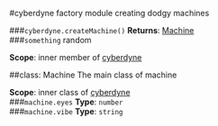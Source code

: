 <a name="module_cyberdyne"></a>
#cyberdyne
factory module creating dodgy machines

  
<a name="module_cyberdyne.createMachine"></a>
###`cyberdyne.createMachine()`
**Returns**: [Machine](#module_cyberdyne.Machine)  
<a name="module_cyberdyne.something"></a>
###`something`
random

**Scope**: inner member of [cyberdyne](#module_cyberdyne)  
  
<a name="module_cyberdyne.Machine"></a>

##class: Machine
The main class of machine

**Scope**: inner class of [cyberdyne](#module_cyberdyne)  
<a name="module_cyberdyne.Machine#eyes"></a>
###`machine.eyes`
**Type**: `number`  
<a name="module_cyberdyne.Machine#vibe"></a>
###`machine.vibe`
**Type**: `string`  
